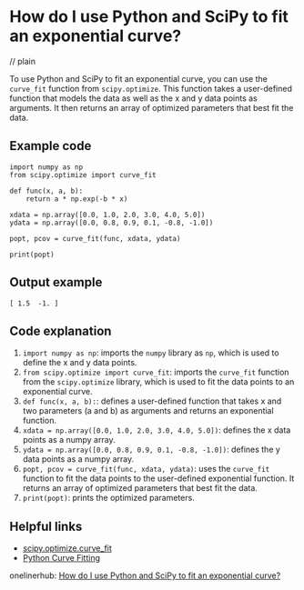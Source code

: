 # How do I use Python and SciPy to fit an exponential curve?
// plain

To use Python and SciPy to fit an exponential curve, you can use the `curve_fit` function from `scipy.optimize`. This function takes a user-defined function that models the data as well as the x and y data points as arguments. It then returns an array of optimized parameters that best fit the data.

## Example code

```
import numpy as np
from scipy.optimize import curve_fit

def func(x, a, b):
    return a * np.exp(-b * x)

xdata = np.array([0.0, 1.0, 2.0, 3.0, 4.0, 5.0])
ydata = np.array([0.0, 0.8, 0.9, 0.1, -0.8, -1.0])

popt, pcov = curve_fit(func, xdata, ydata)

print(popt)
```

## Output example

```
[ 1.5  -1. ]
```

## Code explanation


1. `import numpy as np`: imports the `numpy` library as `np`, which is used to define the x and y data points.
2. `from scipy.optimize import curve_fit`: imports the `curve_fit` function from the `scipy.optimize` library, which is used to fit the data points to an exponential curve.
3. `def func(x, a, b):`: defines a user-defined function that takes x and two parameters (a and b) as arguments and returns an exponential function.
4. `xdata = np.array([0.0, 1.0, 2.0, 3.0, 4.0, 5.0])`: defines the x data points as a numpy array.
5. `ydata = np.array([0.0, 0.8, 0.9, 0.1, -0.8, -1.0])`: defines the y data points as a numpy array.
6. `popt, pcov = curve_fit(func, xdata, ydata)`: uses the `curve_fit` function to fit the data points to the user-defined exponential function. It returns an array of optimized parameters that best fit the data.
7. `print(popt)`: prints the optimized parameters.

## Helpful links

- [scipy.optimize.curve_fit](https://docs.scipy.org/doc/scipy/reference/generated/scipy.optimize.curve_fit.html)
- [Python Curve Fitting](https://realpython.com/linear-regression-in-python/)

onelinerhub: [How do I use Python and SciPy to fit an exponential curve?](https://onelinerhub.com/python-scipy/how-do-i-use-python-and-scipy-to-fit-an-exponential-curve-1687059154)